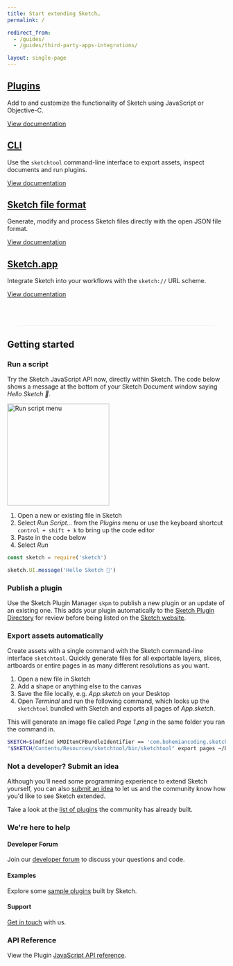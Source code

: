 ```yaml
---
title: Start extending Sketch…
permalink: /

redirect_from:
  - /guides/
  - /guides/third-party-apps-integrations/

layout: single-page
---
```


## [Plugins](/plugins)

Add to and customize the functionality of Sketch using JavaScript or Objective-C.

[View documentation](/plugins)

## [CLI](/cli)

Use the `sketchtool` command-line interface to export assets, inspect documents and run plugins.

[View documentation](/cli)

## [Sketch file format](/file-format)

Generate, modify and process Sketch files directly with the open JSON file format.

[View documentation](/file-format)

## [Sketch.app](/app)

Integrate Sketch into your workflows with the `sketch://` URL scheme.

[View documentation](/app)

<hr style="height: 1px;
           border: 0;
           background: white;
           background-image: linear-gradient(
             to right,
             rgba(0,0,0,0),
             rgba(0,0,0,0.1) 10%,
             rgba(0,0,0,0.1) 90%,
             rgba(0,0,0,0)
           );
           margin-top: 4rem;" />

## Getting started

### Run a script

Try the Sketch JavaScript API now, directly within Sketch. The code below shows a message at the bottom of your Sketch Document window saying _Hello Sketch 👋_.

<img src="/images/developer/menu-run-script.png"
     alt="Run script menu"
     width="235" />

1. Open a new or existing file in Sketch
2. Select _Run Script…_ from the _Plugins_ menu or use the keyboard shortcut `control + shift + k` to bring up the code editor
3. Paste in the code below
4. Select _Run_

```javascript
const sketch = require('sketch')

sketch.UI.message('Hello Sketch 👋')
```

### Publish a plugin

Use the Sketch Plugin Manager `skpm` to publish a new plugin or an update of an existing one. This adds your plugin automatically to the [Sketch Plugin Directory](https://github.com/sketchplugins/plugin-directory) for review before being listed on the [Sketch website](https://sketch.com/extensions/plugins).

### Export assets automatically

Create assets with a single command with the Sketch command-line interface `sketchtool`. Quickly generate files for all exportable layers, slices, artboards or entire pages in as many different resolutions as you want.

1. Open a new file in Sketch
2. Add a shape or anything else to the canvas
3. Save the file locally, e.g. _App.sketch_ on your Desktop
4. Open _Terminal_ and run the following command, which looks up the `sketchtool` bundled with Sketch and exports all pages of _App.sketch_.

This will generate an image file called _Page 1.png_ in the same folder you ran the command in.

```sh
SKETCH=$(mdfind kMDItemCFBundleIdentifier == 'com.bohemiancoding.sketch3' | head -n 1) && \
"$SKETCH/Contents/Resources/sketchtool/bin/sketchtool" export pages ~/Desktop/App.sketch
```

### Not a developer? Submit an idea

Although you'll need some programming experience to extend Sketch yourself, you can also [submit an idea](https://github.com/sketchplugins/plugin-requests/issues) to let us and the community know how you'd like to see Sketch extended.

Take a look at the [list of plugins](https://sketch.com/extensions/plugins) the community has already built.

### We're here to help

#### Developer Forum

Join our [developer forum](https://sketchplugins.com) to discuss your questions and code.

#### Examples

Explore some [sample plugins](https://github.com/BohemianCoding/SketchAPI/tree/develop/examples/) built by Sketch.

#### Support

[Get in touch](mailto:developer@sketch.com) with us.

### API Reference

View the Plugin [JavaScript API reference](/reference/api/).
